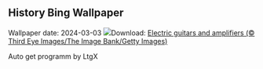 ## History Bing Wallpaper
Wallpaper date: 2024-03-03
![](https://www.bing.com/th?id=OHR.BritAwardsGuitarsUK_EN-GB7128101081_UHD.jpg&w=1000)Download: [Electric guitars and amplifiers (© Third Eye Images/The Image Bank/Getty Images)](https://www.bing.com/th?id=OHR.BritAwardsGuitarsUK_EN-GB7128101081_UHD.jpg)

Auto get programm by LtgX
